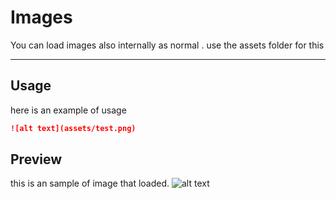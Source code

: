 # Images

You can load images also internally as normal .
use the assets folder for this

---

## Usage

here is an example of usage

```md
![alt text](assets/test.png)
```

## Preview

this is an sample of image that loaded.
![alt text](assets/test.png)
